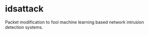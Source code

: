# idsattack
Packet modification to fool machine learning based network intrusion detection systems.
